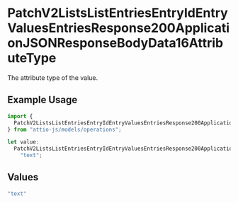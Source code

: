 # PatchV2ListsListEntriesEntryIdEntryValuesEntriesResponse200ApplicationJSONResponseBodyData16AttributeType

The attribute type of the value.

## Example Usage

```typescript
import {
  PatchV2ListsListEntriesEntryIdEntryValuesEntriesResponse200ApplicationJSONResponseBodyData16AttributeType,
} from "attio-js/models/operations";

let value:
  PatchV2ListsListEntriesEntryIdEntryValuesEntriesResponse200ApplicationJSONResponseBodyData16AttributeType =
    "text";
```

## Values

```typescript
"text"
```